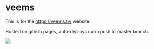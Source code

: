 # veems

This is for the https://veems.tv/ website.

Hosted on github pages, auto-deploys upon push to master branch.

![](https://i.imgur.com/WpMo7SY.png)
